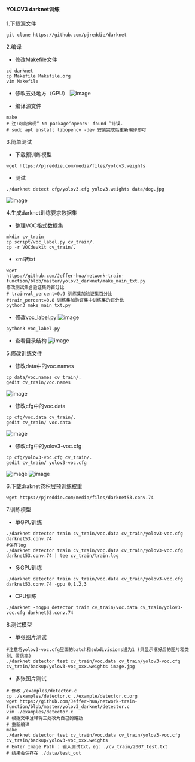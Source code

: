 #### YOLOV3 darknet训练
1.下载源文件
```
git clone https://github.com/pjreddie/darknet
```

2.编译

- 修改Makefile文件
```
cd darknet
cp Makefile Makefile.org
vim Makefile
```
- 修改五处地方（GPU）
![image](https://github.com/Jeffer-hua/network-train-function/blob/master/yolov3_darknet/img_2.png)

- 编译源文件
```
make
# 注:可能出现“ No package‘opencv' found ”错误. 
# sudo apt install libopencv -dev 安装完成后重新编译即可
```

3.简单测试

- 下载预训练模型
```
wget https://pjreddie.com/media/files/yolov3.weights
```
- 测试
```
./darknet detect cfg/yolov3.cfg yolov3.weights data/dog.jpg
```
![image](https://github.com/Jeffer-hua/network-train-function/blob/master/yolov3_darknet/img_1.png)

4.生成darknet训练要求数据集

- 整理VOC格式数据集
```
mkdir cv_train
cp script/voc_label.py cv_train/.
cp -r VOCdevkit cv_train/.
```
- xml转txt
```
wget 
https://github.com/Jeffer-hua/network-train-function/blob/master/yolov3_darknet/make_main_txt.py 
修改测试集合验证集的百分比
# trainval_percent=0.9 训练集加验证集百分比
#train_percent=0.8 训练集加验证集中训练集的百分比
python3 make_main_txt.py

```
- 修改voc_label.py
![image](https://github.com/Jeffer-hua/network-train-function/blob/master/yolov3_darknet/img_3.png)
```
python3 voc_label.py
```
- 查看目录结构
![image](https://github.com/Jeffer-hua/network-train-function/blob/master/yolov3_darknet/img_4.png)

5.修改训练文件
- 修改data中的voc.names
```
cp data/voc.names cv_train/.
gedit cv_train/voc.names
```
![image](https://github.com/Jeffer-hua/network-train-function/blob/master/yolov3_darknet/img_8.png)
- 修改cfg中的voc.data
```
cp cfg/voc.data cv_train/.
gedit cv_train/ voc.data
```
![image](https://github.com/Jeffer-hua/network-train-function/blob/master/yolov3_darknet/img_6.png)
- 修改cfg中的yolov3-voc.cfg
```
cp cfg/yolov3-voc.cfg cv_train/.
gedit cv_train/ yolov3-voc.cfg
```
![image](https://github.com/Jeffer-hua/network-train-function/blob/master/yolov3_darknet/img_5.png)
![image](https://github.com/Jeffer-hua/network-train-function/blob/master/yolov3_darknet/img_7.png)

6.下载draknet卷积层预训练权重
```
wget https://pjreddie.com/media/files/darknet53.conv.74
```

7.训练模型
- 单GPU训练
```
./darknet detector train cv_train/voc.data cv_train/yolov3-voc.cfg darknet53.conv.74
#保存log
./darknet detector train cv_train/voc.data cv_train/yolov3-voc.cfg darknet53.conv.74 | tee cv_train/train.log
```
- 多GPU训练
```
./darknet detector train cv_train/voc.data cv_train/yolov3-voc.cfg darknet53.conv.74 -gpu 0,1,2,3
```
- CPU训练
```
./darknet -nogpu detector train cv_train/voc.data cv_train/yolov3-voc.cfg darknet53.conv.74
```

8.测试模型
- 单张图片测试
```
#注意将yolov3-voc.cfg里面的batch和subdivisions设为1 (只显示框好后的图片和类别、置信率)
./darknet detector test cv_train/voc.data cv_train/yolov3-voc.cfg cv_train/backup/yolov3-voc_xxx.weights image.jpg
```
- 多张图片测试
```
# 修改./examples/detector.c
cp ./examples/detector.c ./example/detector.c.org
wget https://github.com/Jeffer-hua/network-train-function/blob/master/yolov3_darknet/detector.c
vim ./examples/detector.c
# 根据文中注释将三处改为自己的路劲
# 重新编译
make
./darknet detector test cv_train/voc.data cv_train/yolov3-voc.cfg cv_train/backup/yolov3-voc_xxx.weights
# Enter Image Path : 输入测试txt，eg: ./cv_train/2007_test.txt
# 结果会保存在 ./data/test_out

```
